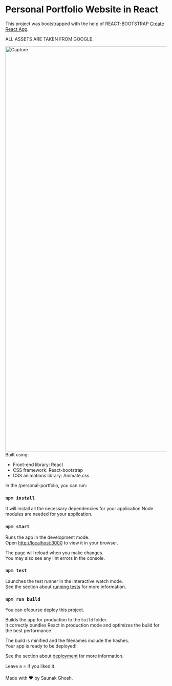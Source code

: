 # Personal Portfolio Website in React

This project was bootstrapped with the help of REACT-BOOTSTRAP [Create React App](https://github.com/facebook/create-react-app).

ALL ASSETS ARE TAKEN FROM GOOGLE.

<!-- <img width="1266" alt="Screen Shot 2022-06-19 at 2 18 18 PM" src=""> -->
<a href="https://ibb.co/yQkZ8F8"><img width="1266" src="https://i.ibb.co/yQkZ8F8/Capture.png" alt="Capture" border="0"></a>
Built using:

- Front-end library: React
- CSS framework: React-bootstrap
- CSS animations library: Animate.css

In the /personal-portfolio, you can run:

### `npm install`

It will install all the necessary dependencies for your application.Node modules are needed for your application.

### `npm start`

Runs the app in the development mode.\
Open [http://localhost:3000](http://localhost:3000) to view it in your browser.

The page will reload when you make changes.\
You may also see any lint errors in the console.

### `npm test`

Launches the test runner in the interactive watch mode.\
See the section about [running tests](https://facebook.github.io/create-react-app/docs/running-tests) for more information.

### `npm run build`
You can ofcourse deploy this project.

Builds the app for production to the `build` folder.\
It correctly bundles React in production mode and optimizes the build for the best performance.

The build is minified and the filenames include the hashes.\
Your app is ready to be deployed!

See the section about [deployment](https://facebook.github.io/create-react-app/docs/deployment) for more information.

Leave a ⭐ if you liked it.

Made with ❤️ by Saunak Ghosh.
